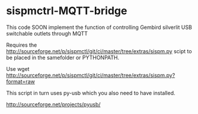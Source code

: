 sispmctrl-MQTT-bridge
=====================

This code SOON implement the function of controlling Gembird silverlit USB switchable outlets through MQTT

Requires the http://sourceforge.net/p/sispmctl/git/ci/master/tree/extras/sispm.py scipt to be placed in the samefolder or PYTHONPATH. 

Use wget http://sourceforge.net/p/sispmctl/git/ci/master/tree/extras/sispm.py?format=raw

This script in turn uses py-usb which you also need to have installed.

http://sourceforge.net/projects/pyusb/
